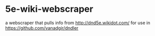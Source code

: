 # 5e-wiki-webscraper
a webscraper that pulls info from http://dnd5e.wikidot.com/ for use in https://github.com/vanadgir/dndler
